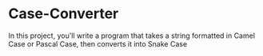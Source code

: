 # Case-Converter
In this project, you'll write a program that takes a string formatted in Camel Case or Pascal Case, then converts it into Snake Case
